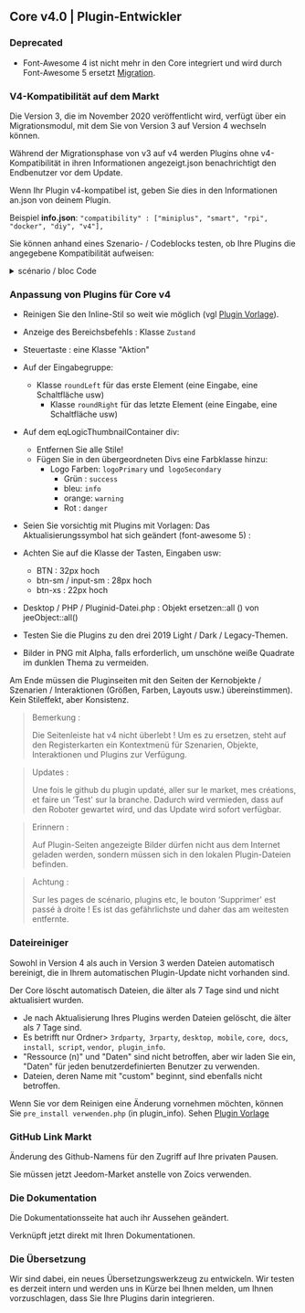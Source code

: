 ## Core v4.0 | Plugin-Entwickler

### Deprecated

- Font-Awesome 4 ist nicht mehr in den Core integriert und wird durch Font-Awesome 5 ersetzt [Migration](https://fontawesome.com/how-to-use/on-the-web/setup/upgrading-from-version-4#name-changes).

### V4-Kompatibilität auf dem Markt

Die Version 3, die im November 2020 veröffentlicht wird, verfügt über ein Migrationsmodul, mit dem Sie von Version 3 auf Version 4 wechseln können.

Während der Migrationsphase von v3 auf v4 werden Plugins ohne v4-Kompatibilität in ihren Informationen angezeigt.json benachrichtigt den Endbenutzer vor dem Update.


Wenn Ihr Plugin v4-kompatibel ist, geben Sie dies in den Informationen an.json von deinem Plugin.

Beispiel **info.json**: `"compatibility" : ["miniplus", "smart", "rpi", "docker", "diy", "v4"], `

Sie können anhand eines Szenario- / Codeblocks testen, ob Ihre Plugins die angegebene Kompatibilität aufweisen:

<details>

  <summary markdown="span">scénario / bloc Code</summary>

  ~~~ php
  {% raw %}
  // Autor der zu überprüfenden Plugins (Groß- und Kleinschreibung beachten)
  $author = 'Jeedom SAS';

  $plugins = repo_market::byFilter(['author' => $author]);
  $pluginsArray = utils::o2a($plugins);
  $countPlugins = 0;
  $countIncompatibles = 0;
  foreach ($ pluginsArray als $ plugin) {
    if ($ plugin ['author'] == $ author) {
      $countPlugins++;
    if ($ plugin ['hardwareCompatibility'] ['v4'] != '1') {
        $countIncompatibles++;
      $scenario->setLog('Plugin ' . $plugin['name'] . ' does not have v4 compatibility tag.');
    }
    }
  }
  if ($ countPlugins> 0) {
    if ($ countIncompatible> 0) {
      $scenario->setLog($author . ' : ' . $countIncompatibles . ' potentially incompatible Jeedom V4 plugin on ' . $countPlugins . ' checked');
    } sonst {
      $scenario->setLog('All ' . $countPlugins . ' plugin developed by ' . $author . ' are Jeedom V4 compatible. Congratulations!');
    }
  } sonst {
    $scenario->setLog('No plugin found for ' . $author);
  }
  {% endraw %}
  ~~~

</details>

### Anpassung von Plugins für Core v4

- Reinigen Sie den Inline-Stil so weit wie möglich (vgl [Plugin Vorlage](https://github.com/jeedom/plugin-template/blob/master/desktop/php/template.php)).
- Anzeige des Bereichsbefehls : Klasse `Zustand`
- Steuertaste : eine Klasse "Aktion"
- Auf der Eingabegruppe:
  - Klasse `roundLeft` für das erste Element (eine Eingabe, eine Schaltfläche usw)
    - Klasse `roundRight` für das letzte Element (eine Eingabe, eine Schaltfläche usw)
- Auf dem eqLogicThumbnailContainer div:
    - Entfernen Sie alle Stile!
    - Fügen Sie in den übergeordneten Divs eine Farbklasse hinzu:
      - Logo Farben: `logoPrimary` und` logoSecondary`
        - Grün : `success`
        - bleu: `info`
        - orange: `warning`
        - Rot : `danger`
- Seien Sie vorsichtig mit Plugins mit Vorlagen: Das Aktualisierungssymbol hat sich geändert (font-awesome 5) :
- Achten Sie auf die Klasse der Tasten, Eingaben usw:
    - BTN : 32px hoch
    - btn-sm / input-sm : 28px hoch
    - btn-xs : 22px hoch
- Desktop / PHP / Pluginid-Datei.php : Objekt ersetzen::all () von jeeObject::all()

- Testen Sie die Plugins zu den drei 2019 Light / Dark / Legacy-Themen.

- Bilder in PNG mit Alpha, falls erforderlich, um unschöne weiße Quadrate im dunklen Thema zu vermeiden.

Am Ende müssen die Pluginseiten mit den Seiten der Kernobjekte / Szenarien / Interaktionen (Größen, Farben, Layouts usw.) übereinstimmen). Kein Stileffekt, aber Konsistenz.

> Bemerkung :
>
> Die Seitenleiste hat v4 nicht überlebt ! Um es zu ersetzen, steht auf den Registerkarten ein Kontextmenü für Szenarien, Objekte, Interaktionen und Plugins zur Verfügung.

> Updates :
>
> Une fois le github du plugin updaté, aller sur le market, mes créations, et faire un ‘Test' sur la branche. Dadurch wird vermieden, dass auf den Roboter gewartet wird, und das Update wird sofort verfügbar.

> Erinnern :
>
> Auf Plugin-Seiten angezeigte Bilder dürfen nicht aus dem Internet geladen werden, sondern müssen sich in den lokalen Plugin-Dateien befinden.

> Achtung :
>
> Sur les pages de scénario, plugins etc, le bouton ‘Supprimer' est passé à droite ! Es ist das gefährlichste und daher das am weitesten entfernte.


### Dateireiniger

Sowohl in Version 4 als auch in Version 3 werden Dateien automatisch bereinigt, die in Ihrem automatischen Plugin-Update nicht vorhanden sind.

Der Core löscht automatisch Dateien, die älter als 7 Tage sind und nicht aktualisiert wurden.

- Je nach Aktualisierung Ihres Plugins werden Dateien gelöscht, die älter als 7 Tage sind.
- Es betrifft nur Ordner> `3rdparty`,` 3rparty`, `desktop`,` mobile`, `core`,` docs`, `install`,` script`, `vendor`,` plugin_info`.
- "Ressource (n)" und "Daten" sind nicht betroffen, aber wir laden Sie ein, "Daten" für jeden benutzerdefinierten Benutzer zu verwenden.
- Dateien, deren Name mit "custom" beginnt, sind ebenfalls nicht betroffen.

Wenn Sie vor dem Reinigen eine Änderung vornehmen möchten, können Sie `pre_install verwenden.php` (in plugin_info).
Sehen [Plugin Vorlage](https://github.com/jeedom/plugin-template/blob/master/plugin_info/pre_install.php)

### GitHub Link Markt

Änderung des Github-Namens für den Zugriff auf Ihre privaten Pausen.

Sie müssen jetzt Jeedom-Market anstelle von Zoics verwenden.

### Die Dokumentation

Die Dokumentationsseite hat auch ihr Aussehen geändert.

Verknüpft jetzt direkt mit Ihren Dokumentationen.

### Die Übersetzung

Wir sind dabei, ein neues Übersetzungswerkzeug zu entwickeln. Wir testen es derzeit intern und werden uns in Kürze bei Ihnen melden, um Ihnen vorzuschlagen, dass Sie Ihre Plugins darin integrieren.